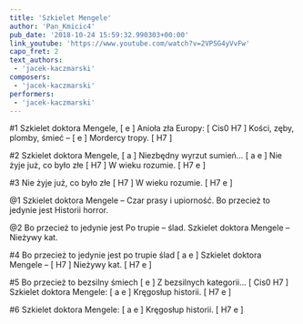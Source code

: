 ```yaml
---
title: 'Szkielet Mengele'
author: 'Pan_Kmicic4'
pub_date: '2018-10-24 15:59:32.990303+00:00'
link_youtube: 'https://www.youtube.com/watch?v=2VPSG4yVvFw'
capo_fret: 2
text_authors:
 - 'jacek-kaczmarski'
composers:
 - 'jacek-kaczmarski'
performers:
 - 'jacek-kaczmarski'
---
```


#1
Szkielet doktora Mengele, [ e ]
Anioła zła Europy: [ Cis0 H7 ]
Kości, zęby, plomby, śmieć – [ e ]
Mordercy tropy. [ H7 ]

#2
Szkielet doktora Mengele, [ a ]
Niezbędny wyrzut sumień… [ a e ]
Nie żyje już, co było złe [ H7 ]
W wieku rozumie. [ H7 e ]

#3
Nie żyje już, co było złe [ H7 ]
W wieku rozumie. [ H7 e ]

@1
Szkielet doktora Mengele –
Czar prasy i upiorność.
Bo przecież to jedynie jest
Historii horror.

@2
Bo przecież to jedynie jest
Po trupie – ślad.
Szkielet doktora Mengele –
Nieżywy kat.

#4
Bo przecież to jedynie jest po trupie ślad [ a e ]
Szkielet doktora Mengele – [ H7 ]
Nieżywy kat. [ H7 e ]

#5
Bo przecież to bezsilny śmiech [ e ]
Z bezsilnych kategorii… [ Cis0 H7 ]
Szkielet doktora Mengele: [ a e ]
Kręgosłup historii. [ H7 e ]

#6
Szkielet doktora Mengele: [ a e ]
Kręgosłup historii. [ H7 e ]